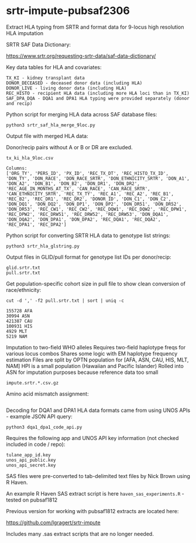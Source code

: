 # srtr-impute-pubsaf2306
Extract HLA typing from SRTR and format data for 9-locus high resolution HLA imputation


SRTR SAF Data Dictionary:

https://www.srtr.org/requesting-srtr-data/saf-data-dictionary/


Key data tables for HLA and covariates:

```
TX_KI - kidney transplant data
DONOR_DECEASED - deceased donor data (including HLA)
DONOR_LIVE - living donor data (including HLA)
REC_HISTO - recipient HLA data (including more HLA loci than in TX_KI)
SAF_DPA_DQA - DQA1 and DPA1 HLA typing were provided separately (donor and recip)
```

Python script for merging HLA data across SAF database files:

```
python3 srtr_saf_hla_merge_9loc.py
```


Output file with merged HLA data:

Donor/recip pairs without A or B or DR are excluded.

```
tx_ki_hla_9loc.csv

Columns:
['ORG_TY', 'PERS_ID', 'PX_ID', 'REC_TX_DT', 'REC_HISTO_TX_ID', 'DON_TY', 'DON_RACE', 'DON_RACE_SRTR', 'DON_ETHNICITY_SRTR', 'DON_A1', 'DON_A2', 'DON_B1', 'DON_B2', 'DON_DR1', 'DON_DR2', 'REC_AGE_IN_MONTHS_AT_TX', 'CAN_RACE', 'CAN_RACE_SRTR', 'CAN_ETHNICITY_SRTR', 'REC_TX_TY', 'REC_A1', 'REC_A2', 'REC_B1', 'REC_B2', 'REC_DR1', 'REC_DR2', 'DONOR_ID', 'DON_C1', 'DON_C2', 'DON_DQ1', 'DON_DQ2', 'DON_DP1', 'DON_DP2', 'DON_DR51', 'DON_DR52', 'DON_DR53', 'REC_CW1', 'REC_CW2', 'REC_DQW1', 'REC_DQW2', 'REC_DPW1', 'REC_DPW2', 'REC_DRW51', 'REC_DRW52', 'REC_DRW53', 'DON_DQA1', 'DON_DQA2', 'DON_DPA1', 'DON_DPA2', 'REC_DQA1', 'REC_DQA2', 'REC_DPA1', 'REC_DPA2']
```

Python script for converting SRTR HLA data to genotype list strings:

```
python3 srtr_hla_glstring.py
```

Output files in GLID/pull format for genotype list IDs per donor/recip:

```
glid.srtr.txt
pull.srtr.txt
```

Get population-specific cohort size in pull file to show clean conversion of race/ethnicity:

```
cut -d ',' -f2 pull.srtr.txt | sort | uniq -c

155728 AFA
30994 ASN
421387 CAU
100931 HIS
4929 MLT
5219 NAM
```

Imputation to two-field WHO alleles
Requires two-field haplotype freqs for various locus combos
Shares some logic with EM haplotype frequency estimation
Files are split by OPTN population for [AFA, ASN, CAU, HIS, MLT, NAM]
HPI is a small population (Hawaiian and Pacific Islander)
Rolled into ASN for imputation purposes because reference data too small

```
impute.srtr.*.csv.gz 
```

Amino acid mismatch assignment:

```

```

Decoding for DQA1 and DPA1 HLA data formats came from using UNOS APIs - example JSON API query:

```
python3 dqa1_dpa1_code_api.py
```

Requires the following app and UNOS API key information (not checked included in code / repo):

```
tulane_app_id.key
unos_api_public.key
unos_api_secret.key
```

SAS files were pre-converted to tab-delimited text files by Nick Brown using R Haven.

An example R Haven SAS extract script is here `haven_sas_experiments.R` - tested on pubsaf1812

Previous version for working with pubsaf1812 extracts are located here:

https://github.com/lgragert/srtr-impute

Includes many .sas extract scripts that are no longer needed.
